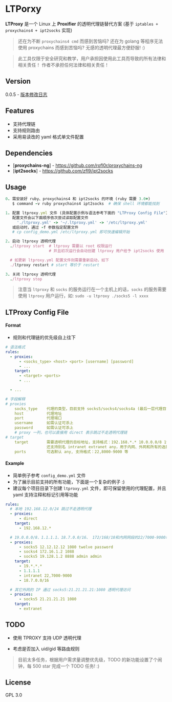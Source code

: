 # LTPorxy

**LTProxy** 是一个 Linux 上 **Proxifier** 的透明代理链替代方案 (基于 `iptables + proxychains4 + ipt2socks` 实现)

> 还在为不断 `proxychains4 cmd` 而感到苦恼吗? 还在为 golang 等程序无法使用 proxychains 而感到苦恼吗? 无感的透明代理最方便舒服! :)


> 此工具仅限于安全研究和教学，用户承担因使用此工具而导致的所有法律和相关责任！ 作者不承担任何法律和相关责任！


## Version

0.0.5 - [版本修改日志](CHANGELOG.md)


## Features

* 支持代理链
* 支持规则路由
* 采用易读改的 yaml 格式单文件配置

## Dependencies
* [**proxychains-ng**] - https://github.com/rofl0r/proxychains-ng
* [**ipt2socks**] - https://github.com/zfl9/ipt2socks

## Usage
```ruby
0. 需安装好 ruby、proxychains4 和 ipt2socks 的环境 (ruby 需要 3.0+)
   $ command -v ruby proxychains4 ipt2socks  # 确保 shell 环境都能找到

1. 配置 ltproxy.yml 文件 (具体配置示例与语法参考下面的 "LTProxy Config File")
   配置文件会以下面顺序依次尝试读取配置文件
     './ltproxy.yml' -> '~/.ltproxy.yml' -> '/etc/ltproxy.yml'
   或启动时，通过 -f 参数指定配置文件
   # cp config_demo.yml /etc/ltproxy.yml 即可快速编辑开始

2. 启动 ltproxy 透明代理
  ./ltproxy start  # ltproxy 需要以 root 权限运行
                   # 并且初次运行会自动创建 ltproxy 用户给予 ipt2socks 使用

  # 如更新 ltproxy.yml 配置文件则需要重新启动，如下
  ./ltproxy restart # start 等价于 restart

3. 关闭 ltproxy 透明代理
  ./ltproxy stop
```

> 注意当 `ltproxy` 和 `socks` 的服务运行在一个主机上的话，`socks` 的服务需要使用 `ltproxy` 用户运行，如: `sudo -u ltproxy ./socks5 -l xxxx`

## LTProxy Config File

#### Format
- 规则和代理链的优先级自上往下
```yaml
# 语法格式
rules:
  - proxies:
      - <socks_type> <host> <port> [username] [password]
      - ...
    target:
      - <target> <ports>
      - ...

  - ...

# 字段解释
# proxies
    socks_type    代理的类型，目前支持 socks5/socks4/socks4a (最后一层代理目前仅支持 socks5)
    host          代理地址
    port          代理端口
    username      如需认证可添上
    password      如需认证可添上
    # proxy 一列，也可以直接用 direct 表示跳过不走透明代理链
# target
    target        需要透明代理的目标地址，支持格式：192.168.*.* 10.0.0.0/8 192.168.1.1 等
                  还支持别名 intranet extranet any，用于内网、外网和所有的选择
    ports         可选默认 any, 支持格式：22,8000-9000 等
```

#### Example
- 简单例子参考 `config_demo.yml` 文件
- 为了展示目前支持的所有功能，下面是一个复杂的例子 :)
- 建议每个项目目录下创建 `ltproxy.yml` 文件，即可保留使用的代理配置，并且 yaml 支持注释和标记引用等功能
```yaml
rules:
  # 本地 192.168.12.0/24 跳过不走透明代理
  - proxies:
      - direct
    target:
      - 192.168.12.*

  # 19.0.0.0/8、1.1.1.1、18.7.0.0/16、 172/168/10和内网网段的22/7000-9000端口走这个三层的代理链透明代理
  - proxies:
      - socks5 12.12.12.12 1080 twelve password
      - socks4 172.16.1.2 1088
      - socks5 19.128.1.2 8888 admin admin
    target:
      - 19.*.*.*
      - 1.1.1.1
      - intranet 22,7000-9000
      - 18.7.0.0/16

  # 其它外网的 IP 通过 socks5:21.21.21.21:1080 透明代理访问
  - proxies:
      - socks5 21.21.21.21 1080
    target:
      - extranet
```

## TODO

 * 使用 TPROXY 支持 UDP 透明代理

 * 考虑是否加入 uid/gid 等路由规则

> 目前太多任务，根据用户需求量调整优先级，TODO 的新功能设置了个闹钟，每 500 star 完成一个 TODO 任务! :)


## License

GPL 3.0
